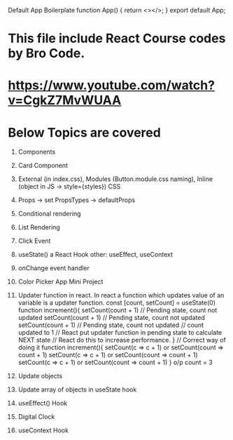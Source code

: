 Default App Boilerplate
function App() {
return <></>;
}
export default App;

# This file include React Course codes by Bro Code.

# https://www.youtube.com/watch?v=CgkZ7MvWUAA

# Below Topics are covered

1. Components
2. Card Component
3. External (in index.css), Modules (Button.module.css naming), Inline (object in JS -> style={styles}) CSS
4. Props -> set PropsTypes -> defaultProps
5. Conditional rendering
6. List Rendering
7. Click Event
8. useState() a React Hook other: useEffect, useContext
9. onChange event handler
10. Color Picker App Mini Project
11. Updater function in react.
    In react a function which updates value of an variable is a updater function.
    const [count, setCount] = useState(0)
    function increment(){
    setCount(count + 1) // Pending state, count not updated
    setCount(count + 1) // Pending state, count not updated
    setCount(count + 1) // Pending state, count not updated
    // count updated to 1
    // React put updater function in pending state to calculate NEXT state
    // React do this to increase performance.
    }
    // Correct way of doing it
    function increment(){
    setCount(c => c + 1) or setCount(count => count + 1)
    setCount(c => c + 1) or setCount(count => count + 1)
    setCount(c => c + 1) or setCount(count => count + 1)
    }
    o/p count = 3

12. Update objects
13. Update array of objects in useState hook
14. useEffect() Hook
15. Digital Clock
16. useContext Hook

